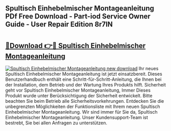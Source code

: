 ## Spultisch Einhebelmischer Montageanleitung PDf Free Download - Part-iod Service Owner Guide - User Repair Edition 8r7lN

# <h2><a href="http://df7gtm.blite.top/?on=Spultisch+Einhebelmischer+Montageanleitung">🔗Download 👉🔴 Spultisch Einhebelmischer Montageanleitung</a></h2>

[![Spultisch Einhebelmischer Montageanleitung new download](https://i.imgur.com/lujVjoI.png)](http://df7gtm.blite.top/?on=Spultisch+Einhebelmischer+Montageanleitung)
Ihr neues Spultisch Einhebelmischer Montageanleitung ist jetzt einsatzbereit. Dieses Benutzerhandbuch enthält eine Schritt-für-Schritt-Anleitung, die Ihnen bei der Installation, dem Betrieb und der Wartung Ihres Produkts hilft. Sicherheit geht vor Spultisch Einhebelmischer Montageanleitung, Immer Dieses Produkt wurde unter Berücksichtigung der Sicherheit entwickelt. Bitte beachten Sie beim Betrieb alle Sicherheitsvorkehrungen. Entdecken Sie die unbegrenzten Möglichkeiten der Funktionsliste mit Ihrem neuen Spultisch Einhebelmischer Montageanleitung. Wir sind immer für Sie da, Spultisch Einhebelmischer Montageanleitung. Unser Kundensupport-Team ist bestrebt, Sie bei allen Anfragen zu unterstützen.
